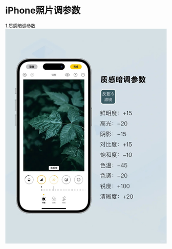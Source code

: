 # iPhone照片调参数

1.质感暗调参数<img src="https://github.com/evalabback/AINote/blob/main/images/iPhonephotoadjustments/1.jpg" />

